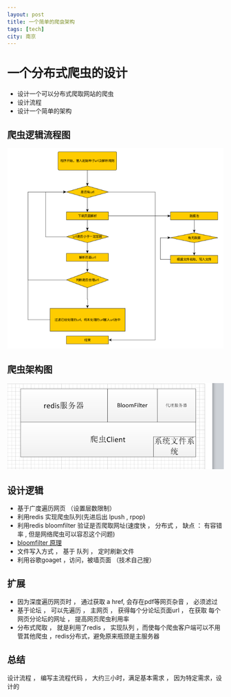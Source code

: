 ```yaml
---
layout: post
title: 一个简单的爬虫架构 
tags: [tech]
city: 南京
---
```



一个分布式爬虫的设计  
=======================
+ 设计一个可以分布式爬取网站的爬虫
+ 设计流程
+ 设计一个简单的架构

爬虫逻辑流程图
-------------------------------------
![spiderprocess](/images/spider_liucheng.png)


爬虫架构图
-----------------------------------------
![spiderprocess](/images/spider_design.png)


设计逻辑
-------------------------
+ 基于广度遍历网页 （设置层数限制）
+ 利用redis 实现爬虫队列(先进后出 lpush , rpop)
+ 利用redis bloomfilter 验证是否爬取网址(速度快 ， 分布式 ， 缺点 ： 有容错率 , 但是网络爬虫可以容忍这个问题)   
+ [bloomfilter  原理](https://github.com/intoblack/cgame/blob/master/code/bitmap.c)
+ 文件写入方式 ， 基于 队列 ， 定时刷新文件
+ 利用谷歌goaget ，访问，被墙页面 （技术自己搜）

扩展
---------------------------------
+ 因为深度遍历网页时 ， 通过获取 a href, 会存在pdf等网页杂音 ， 必须滤过 
+ 基于论坛 ， 可以先遍历 ， 主网页 ， 获得每个分论坛页面url ， 在获取 每个网页分论坛的网址 ， 提高网页爬虫利用率
+ 分布式爬取 ， 就是利用了redis ， 实现队列 ，而使每个爬虫客户端可以不用管其他爬虫 ，redis分布式，避免原来瓶颈是主服务器


总结
-------------------------------
设计流程 ， 编写主流程代码 ， 大约三小时，满足基本需求 ， 因为特定需求，设计的
